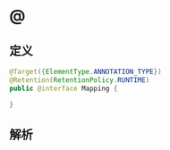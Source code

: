 # @

## 定义

```java
@Target({ElementType.ANNOTATION_TYPE})
@Retention(RetentionPolicy.RUNTIME)
public @interface Mapping {

}
```

## 解析



